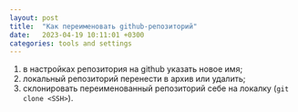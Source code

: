 ```yaml
---
layout: post
title:  "Как переименовать github-репозиторий"
date:   2023-04-19 10:11:01 +0300
categories: tools and settings
---
```


1. в настройках репозитория на github указать новое имя;
2. локальный репозиторий перенести в архив или удалить;
3. склонировать переименованный репозиторий себе на локалку (`git clone <SSH>`).